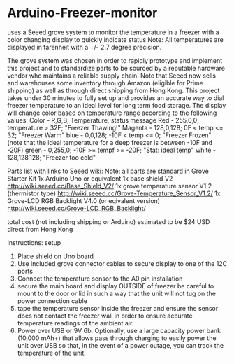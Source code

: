# Arduino-Freezer-monitor
uses a Seeed grove system to monitor the temperature in a freezer with a color changing display to quickly indicate status
Note: All temperatures are displayed in farenheit with a +/- 2.7 degree precision.


The grove system was chosen in order to rapidly prototype and implement this project and to standardize parts to be sourced by a reputable hardware vendor who maintains a reliable supply chain. Note that Seeed now sells and warehouses some inventory through Amazon (eligible for Prime shipping) as well as through direct shipping from Hong Kong. This project takes under 30 minutes to fully set up and provides an accurate way to dial freezer temperature to an ideal level for long term food storage. The display will change color based on temperature range according to the following values:
Color - R,G,B; Temperature; status message
Red - 255,0,0; temperature > 32F; "Freezer Thawing!"
Magenta - 128,0,128; 0F < temp <= 32; "Freezer Warm" 
blue - 0,0,128; -10F < temp <= 0; "Freezer Frozen" (note that the ideal temperature for a deep freezer is between -10F and -20F)
green - 0,255,0; -10F >= tempf >= -20F; "Stat: ideal temp"
white - 128,128,128; "Freezer too cold"

Parts list with links to Seeed wiki:
Note: all parts are standard in Grove Starter Kit
1x Arduino Uno or equivalent
1x base shield V2 http://wiki.seeed.cc/Base_Shield_V2/
1x grove temperature sensor V1.2 (thermistor type) http://wiki.seeed.cc/Grove-Temperature_Sensor_V1.2/
1x Grove-LCD RGB Backlight V4.0 (or eqivalent version) http://wiki.seeed.cc/Grove-LCD_RGB_Backlight/

total cost (not including shipping or Arduino) estimated to be $24 USD direct from Hong Kong

Instructions:
setup
1. Place shield on Uno board
2. Use included grove connector cables to secure display to one of the 12C ports
3. Connect the temperature sensor to the A0 pin
installation
4. secure the main board and display OUTSIDE of freezer be careful to mount to the door or lid in such a way that the unit will not
tug on the power connection cable
5. tape the temperature sensor inside the freezer and ensure the sensor does not contact the freezer wall in order to ensure accurate temperature readings of the ambient air.
6. Power over USB or 9V 
6b. Optionally, use a large capacity power bank (10,000 mAh+) that allows pass through charging to easily power the unit over USB so that, in the event of a power outage, you can track the temperature of the unit. 

